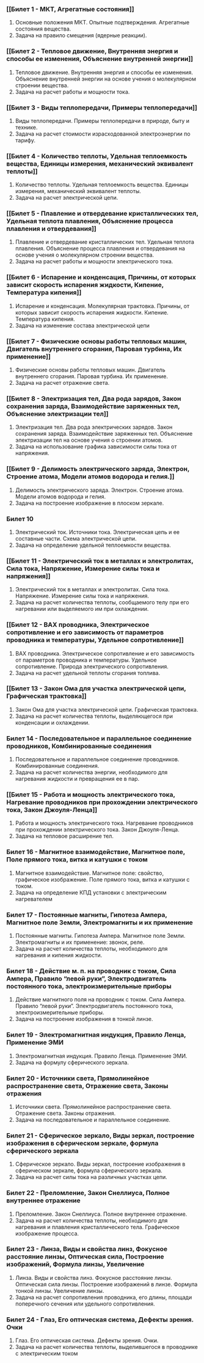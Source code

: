 ### [[Билет 1 - МКТ, Агрегатные состояния]]
1. Основные положения МКТ. Опытные подтверждения. Агрегатные состояния вещества.
2. Задача на правило смещения (ядерные реакции).
### [[Билет 2 - Тепловое движение, Внутренняя энергия и способы ее изменения, Объяснение внутренней энергии]]
1. Тепловое движение. Внутренняя энергия и способы ее изменения. Объяснение
внутренней энергии на основе учения о молекулярном строении вещества.
2. Задача на расчет работы и мощности тока.
### [[Билет 3 - Виды теплопередачи, Примеры теплопередачи]]
1. Виды теплопередачи. Примеры теплопередачи в природе, быту и технике.
2. Задача на расчет стоимости израсходованной электроэнергии по тарифу.
### [[Билет 4 - Количество теплоты, Удельная теплоемкость вещества, Единицы измерения, механический эквивалент теплоты]]
1. Количество теплоты. Удельная теплоемкость вещества. Единицы измерения, механический эквивалент теплоты.
2. Задача на расчет электрической цепи.
### [[Билет 5 - Плавление и отвердевание кристаллических тел, Удельная теплота плавления, Объяснение процесса плавления и отвердевания]]
1. Плавление и отвердевание кристаллических тел. Удельная теплота плавления.
Объяснение процесса плавления и отвердевания на основе учения о молекулярном строении вещества.
2. Задача на расчет работы и мощности электрического тока.

### [[Билет 6 - Испарение и конденсация, Причины, от которых зависит скорость испарения жидкости, Кипение, Температура кипения]]
1. Испарение и конденсация. Молекулярная трактовка. Причины, от которых зависит скорость испарения жидкости. Кипение. Температура кипения. 
2. Задача на изменение состава электрической цепи

### [[Билет 7 - Физические основы работы тепловых машин, Двигатель внутреннего сгорания, Паровая турбина, Их применение]]
1. Физические основы работы тепловых машин. Двигатель внутреннего сгорания. Паровая турбина. Их применение. 
2. Задача на расчет отражение света. 
### [[Билет 8 - Электризация тел, Два рода зарядов, Закон сохранения заряда, Взаимодействие заряженных тел, Объяснение электризации тел]]
1. Электризация тел. Два рода электрических зарядов. Закон сохранения заряда. Взаимодействие заряженных тел. Объяснение электризации тел на основе учения о строении атомов. 
2. Задача на использование графика зависимости силы тока от напряжения.

### [[Билет 9 - Делимость электрического заряда, Электрон, Строение атома, Модели атомов водорода и гелия.]]
1. Делимость электрического заряда. Электрон. Строение атома. Модели атомов водорода и гелия. 
2. Задача на построение изображение в плоском зеркале.

### Билет 10
1. Электрический ток. Источники тока. Электрическая цепь и ее составные части. Схема электрической цепи. 
2. Задача на определение удельной теплоемкости вещества. 

### [[Билет 11 - Электрический ток в металлах и электролитах, Сила тока, Напряжение, Измерение силы тока и напряжения]]
1. Электрический ток в металлах и электролитах. Сила тока. Напряжение. Измерение силы тока и напряжения. 
2. Задача на расчет количества теплоты, сообщаемого телу при его нагревании или выделяемого им при охлаждении. 
### [[Билет 12 - ВАХ проводника, Электрическое сопротивление и его зависимость от параметров проводника и температуры, Удельное сопротивление]]
1. ВАХ проводника. Электрическое сопротивление и его зависимость от параметров проводника и температуры. Удельное сопротивление. Природа электрического сопротивления. 
2. Задача на расчет удельной теплоты сгорания топлива.
### [[Билет 13 -  Закон Ома для участка электрической цепи, Графическая трактовка]]
1. Закон Ома для участка электрической цепи. Графическая трактовка. 
2. Задача на расчет количества теплоты, выделяющегося при конденсации и охлаждении.
### Билет 14 - Последовательное и параллельное соединение проводников, Комбинированные соединения
1. Последовательное и параллельное соединение проводников. Комбинированные соединения. 
2. Задача на расчет количества энергии, необходимого для нагревания жидкости и превращения ее в пар. 
### [[Билет 15 - Работа и мощность электрического тока, Нагревание проводников при прохождении электрического тока, Закон Джоуля-Ленца]]
  
1. Работа и мощность электрического тока. Нагревание проводников при прохождении электрического тока. Закон Джоуля-Ленца.
2. Задача на тепловое расширение тел.

### Билет 16 - Магнитное взаимодействие, Магнитное поле, Поле прямого тока, витка и катушки с током
1. Магнитное взаимодействие. Магнитное поле: свойство, графическое изображение. Поле прямого тока, витка и катушки с током. 
2. Задача на определение КПД установки с электрическим нагревателем

### Билет 17 - Постоянные магниты, Гипотеза Ампера, Магнитное поле Земли, Электромагниты и их применение
1. Постоянные магниты. Гипотеза Ампера. Магнитное поле Земли. Электромагниты и их применение: звонок, реле.
2. Задача на расчет количества теплоты, необходимого для нагревания и кипения жидкости.

### Билет 18 - Действие м. п. на проводник с током, Сила Ампера, Правило “левой руки”, Электродвигатель постоянного тока, электроизмерительные приборы
1. Действие магнитного поля на проводник с током. Сила Ампера. Правило “левой руки”. Электродвигатель постоянного тока, электроизмерительные приборы. 
2. Задача на построение изображения в тонкой линзе. 

### Билет 19 - Электромагнитная индукция, Правило Ленца, Применение ЭМИ
1. Электромагнитная индукция. Правило Ленца. Применение ЭМИ. 
2. Задача на формулу сферического зеркала.

### Билет 20 - Источники света, Прямолинейное распространение света, Отражение света, Законы отражения
1. Источники света. Прямолинейное распространение света. Отражение света. Законы отражения. 
2. Задача на последовательное и параллельное соединение. 

### Билет 21 -  Сферическое зеркало, Виды зеркал, построение изображения в сферическом зеркале, формула сферического зеркала
1. Сферическое зеркало. Виды зеркал, построение изображения в сферическом зеркале, формула сферического зеркала. 
2. Задача на расчет силы тока на различных участках цепи. 

### Билет 22 - Преломление, Закон Снеллиуса, Полное внутреннее отражение
1. Преломление. Закон Снеллиуса. Полное внутреннее отражение. 
2. Задача на расчет количества теплоты, необходимого для нагревания и плавления кристаллического тела. Графическое изображение процесса. 
### Билет 23 - Линза, Виды и свойства линз, Фокусное расстояние линзы, Оптическая сила, Построение изображений, Формула линзы, Увеличение
1. Линза. Виды и свойства линз. Фокусное расстояние линзы. Оптическая сила линзы. Построение изображений в линзе. Формула тонкой линзы. Увеличение линзы. 
2. Задача на расчет сопротивления проводника, его длины, площади поперечного сечения или удельного сопротивления. 
### Билет 24 - Глаз, Его оптическая система, Дефекты зрения. Очки
1. Глаз. Его оптическая система. Дефекты зрения. Очки. 
2. Задача на расчет количества теплоты, выделившегося в проводнике с электрическим током